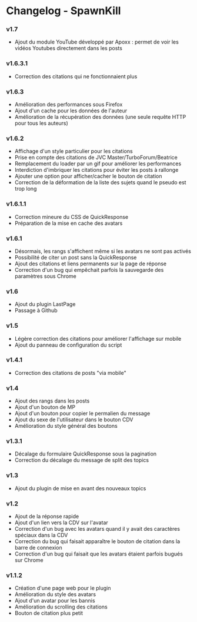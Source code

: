 Changelog - SpawnKill
=====================

### v1.7
- Ajout du module YouTube développé par Apoxx : permet de voir les vidéos Youtubes directement dans les posts

### v1.6.3.1
- Correction des citations qui ne fonctionnaient plus

### v1.6.3
- Amélioration des performances sous Firefox
- Ajout d'un cache pour les données de l'auteur
- Amélioration de la récupération des données (une seule requête HTTP pour tous les auteurs)

### v1.6.2
- Affichage d'un style particulier pour les citations
- Prise en compte des citations de JVC Master/TurboForum/Beatrice
- Remplacement du loader par un gif pour améliorer les performances
- Interdiction d'imbriquer les citations pour éviter les posts à rallonge
- Ajouter une option pour afficher/cacher le bouton de citation
- Correction de la déformation de la liste des sujets quand le pseudo est trop long

### v1.6.1.1
- Correction mineure du CSS de QuickResponse
- Préparation de la mise en cache des avatars

### v1.6.1
- Désormais, les rangs s'affichent même si les avatars ne sont pas activés
- Possibilité de citer un post sans la QuickResponse
- Ajout des citations et liens permanents sur la page de réponse
- Correction d'un bug qui empêchait parfois la sauvegarde des paramètres sous Chrome

### v1.6
- Ajout du plugin LastPage
- Passage à Github

### v1.5
- Légère correction des citations pour améliorer l'affichage sur mobile
- Ajout du panneau de configuration du script

### v1.4.1
- Correction des citations de posts "via mobile"

### v1.4
- Ajout des rangs dans les posts
- Ajout d'un bouton de MP
- Ajout d'un bouton pour copier le permalien du message
- Ajout du sexe de l'utilisateur dans le bouton CDV
- Amélioration du style général des boutons

### v1.3.1
- Décalage du formulaire QuickResponse sous la pagination
- Correction du décalage du message de split des topics

### v1.3
- Ajout du plugin de mise en avant des nouveaux topics

### v1.2
- Ajout de la réponse rapide
- Ajout d'un lien vers la CDV sur l'avatar
- Correction d'un bug avec les avatars quand il y avait des caractères spéciaux dans la CDV
- Correction du bug qui faisait apparaître le bouton de citation dans la barre de connexion
- Correction d'un bug qui faisait que les avatars étaient parfois bugués sur Chrome

### v1.1.2
- Création d'une page web pour le plugin
- Amélioration du style des avatars
- Ajout d'un avatar pour les bannis
- Amélioration du scrolling des citations
- Bouton de citation plus petit